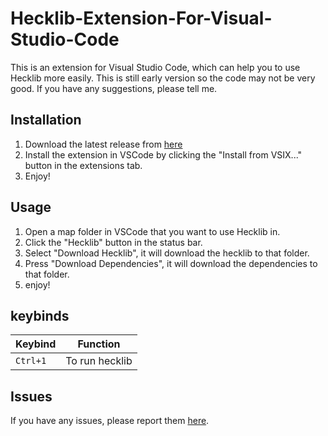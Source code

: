 # Hecklib-Extension-For-Visual-Studio-Code
This is an extension for Visual Studio Code, which can help you to use Hecklib more easily. This is still early version so the code may not be very good. If you have any suggestions, please tell me.

## Installation
1. Download the latest release from [here](https://github.com/Heck-Library/HeckLib-Installer/releases)
2. Install the extension in VSCode by clicking the "Install from VSIX..." button in the extensions tab.
3. Enjoy!

## Usage
1. Open a map folder in VSCode that you want to use Hecklib in.
2. Click the "Hecklib" button in the status bar.
3. Select "Download Hecklib", it will download the hecklib to that folder.
4. Press "Download Dependencies", it will download the dependencies to that folder.
5. enjoy!

## keybinds
| Keybind | Function |
| --- | --- |
| `Ctrl+1` | To run hecklib |

## Issues
If you have any issues, please report them [here](https://github.com/Heck-Library/HeckLib-Installer/issues).